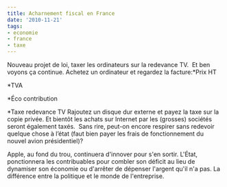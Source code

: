 ```yaml
---
title: Acharnement fiscal en France
date: '2010-11-21'
tags:
- economie
- france
- taxe
---
```


Nouveau projet de loi, taxer les ordinateurs sur la redevance TV.  Et ben voyons ça continue. Achetez un ordinateur et regardez la facture:*Prix HT

	
*TVA

	
*Éco contribution

	
*Taxe redevance TV
Rajoutez un disque dur externe et payez la taxe sur la copie privée. Et bientôt les achats sur Internet par les (grosses) sociétés seront également taxés.  Sans rire, peut-on encore respirer sans redevoir quelque chose à l’état (faut bien payer les frais de fonctionnement du nouvel avion présidentiel)?

Apple, au fond du trou, continuera d'innover pour s'en sortir. L'État, ponctionnera les contribuables pour combler son déficit au lieu de dynamiser son économie ou d'arrêter de dépenser l'argent qu'il n'a pas. La différence entre la politique et le monde de l'entreprise.
